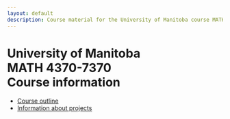 ```yaml
---
layout: default
description: Course material for the University of Manitoba course MATH 4370-7370, Linear Algebra and Matrix Analysis
---
```


# University of Manitoba <br>MATH 4370-7370<br>Course information
 
- [Course outline](course-outline-2023.html)
- [Information about projects](project-information.html)